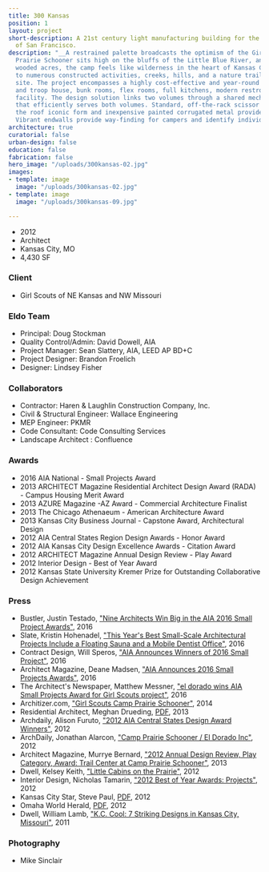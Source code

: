```yaml
---
title: 300 Kansas
position: 1
layout: project
short-description: A 21st century light manufacturing building for the emerging economies
  of San Francisco.
description: "__A restrained palette broadcasts the optimism of the Girl Scouts__\n\nCamp
  Prairie Schooner sits high on the bluffs of the Little Blue River, and with 176
  wooded acres, the camp feels like wilderness in the heart of Kansas City. In addition
  to numerous constructed activities, creeks, hills, and a nature trail surround the
  site. The project encompasses a highly cost-effective and year-round trail center
  and troop house, bunk rooms, flex rooms, full kitchens, modern restrooms and a shower
  facility. The design solution links two volumes through a shared mechanical room
  that efficiently serves both volumes. Standard, off-the-rack scissor trusses give
  the roof iconic form and inexpensive painted corrugated metal provides the skin.
  Vibrant endwalls provide way-finding for campers and identify individual troops. "
architecture: true
curatorial: false
urban-design: false
education: false
fabrication: false
hero_image: "/uploads/300kansas-02.jpg"
images:
- template: image
  image: "/uploads/300kansas-02.jpg"
- template: image
  image: "/uploads/300kansas-09.jpg"

---
```

- 2012
- Architect
- Kansas City, MO
- 4,430 SF

### Client
- Girl Scouts of NE Kansas and NW Missouri

### Eldo Team
- Principal: Doug Stockman
- Quality Control/Admin: David Dowell, AIA
- Project Manager: Sean Slattery, AIA, LEED AP BD+C
- Project Designer: Brandon Froelich
- Designer: Lindsey Fisher

### Collaborators
- Contractor: Haren & Laughlin Construction Company, Inc.
- Civil & Structural Engineer: Wallace Engineering
- MEP Engineer: PKMR
- Code Consultant: Code Consulting Services
- Landscape Architect : Confluence

### Awards
- 2016 AIA National - Small Projects Award
- 2013 ARCHITECT Magazine Residential Architect Design Award (RADA) - Campus Housing Merit Award
- 2013 AZURE Magazine -AZ Award - Commercial Architecture Finalist
- 2013 The Chicago Athenaeum - American Architecture Award
- 2013 Kansas City Business Journal - Capstone Award, Architectural Design
- 2012 AIA Central States Region Design Awards - Honor Award
- 2012 AIA Kansas City Design Excellence Awards - Citation Award
- 2012 ARCHITECT Magazine Annual Design Review -  Play Award
- 2012 Interior Design - Best of Year Award
- 2012 Kansas State University Kremer Prize for Outstanding Collaborative Design Achievement

### Press
- Bustler, Justin Testado, ["Nine Architects Win Big in the AIA 2016 Small Project Awards"](https://bustler.net/news/tags/competition/326/4988/nine-architects-win-big-in-the-aia-2016-small-project-awards "Nine Architects Win Big in the AIA 2016 Small Project Awards"), 2016
- Slate, Kristin Hohenadel, ["This Year's Best Small-Scale Architectural Projects Include a Floating Sauna and a Mobile Dentist Office"](https://slate.com/human-interest/2016/07/the-aias-2016-small-project-awards-include-a-floating-sauna-and-a-mobile-dental-truck.html "This Year's Best Small-Scale Architectural Projects Include a Floating Sauna and a Mobile Dentist Office"), 2016
- Contract Design, Will Speros, ["AIA Announces Winners of 2016 Small Project"](https://www.contractdesign.com/news/competitions-awards/AIA-Announces-Winners-of-2016-Small-Project-Awards/?platform=hootsuite "AIA Announces Winners of 2016 Small Project"), 2016
- Architect Magazine, Deane Madsen, ["AIA Announces 2016 Small Projects Awards"](https://www.architectmagazine.com/awards/aia-honor-awards/aia-announces-2016-small-projects-awards_o?utm_source=newsletter&utm_content=Article&utm_medium=email&utm_campaign=APG_070816%20(1)&he "AIA Announces 2016 Small Projects Awards"), 2016
- The Architect's Newspaper, Matthew Messner, ["el dorado wins AIA Small Projects Award for Girl Scouts project"](https://archpaper.com/2016/08/el-dorado-girl-scouts-aia-small-projects/#gallery-0-slide-0 "el dorado wins AIA Small Projects Award for Girl Scouts project"), 2016
- Architizer.com, ["Girl Scouts Camp Prairie Schooner"](https://architizer.com/projects/girl-scouts-camp-prairie-schooner/ "Girl Scouts Camp Prairie Schooner"), 2014
- Residential Architect, Meghan Drueding, [PDF](//assets.ctfassets.net/7ceafwpo4r5g/sEY8uhdULYn9T84ie28Aa/7f6a6d23cac5439d77e29e14c4c49bf4/2013-Residential_Architect-RADA_Awards-Camp_Prairie_Schooner.pdf "Download PDF: Trail Center at Camp Prairie Schooner, Kansas City, MO"), 2013
- Archdaily, Alison Furuto, ["2012 AIA Central States Design Award Winners"](https://www.archdaily.com/280308/2012-aia-central-states-design-award-winners "2012 AIA Central States Design Award Winners"), 2012
- ArchDaily, Jonathan Alarcon, ["Camp Prairie Schooner / El Dorado Inc"](https://www.archdaily.com/281599/camp-prairie-schooner-el-dorado "Camp Prairie Schooner / El Dorado Inc"), 2012
- Architect Magazine, Murrye Bernard, ["2012 Annual Design Review, Play Category, Award: Trail Center at Camp Prairie Schooner"](https://www.architectmagazine.com/awards/annual-design-review/2012-annual-design-review-play-category-award-trail-center-at-camp-prairie-schooner_o "2012 Annual Design Review, Play Category, Award: Trail Center at Camp Prairie Schooner"), 2013
- Dwell, Kelsey Keith, ["Little Cabins on the Prairie"](https://www.dwell.com/article/little-cabins-on-the-prairie-07f9193c "Little Cabins on the Prairie"), 2012
- Interior Design, Nicholas Tamarin, ["2012 Best of Year Awards: Projects"](https://www.interiordesign.net/articles/7917-2012-best-of-year-awards-projects/ "2012 Best of Year Awards: Projects"), 2012
- Kansas City Star, Steve Paul, [PDF](//assets.ctfassets.net/7ceafwpo4r5g/6HEanmsB8dUHkUP3R4oieH/0eca8dcaa3000697eaf119c6aff3e5b4/2012-Kansas_City_Star-Design_Awards_go_to_KC_Ballet.pdf "Download PDF: Design Awards Go to KC Ballet Retrofit and Olympic Stadium"), 2012
- Omaha World Herald, [PDF](//downloads.ctfassets.net/7ceafwpo4r5g/5x0fFssw93zpdg4GzLTeib/c7d5a9bf9fce5bc7bccfa1f2f5f81a68/2012-Omaha_World_Herald-Central_States_Regional_Awards.pdf "Download PDF: AIA Nebraska Honors Excellence in Design Winners"), 2012
- Dwell, William Lamb, ["K.C. Cool: 7 Striking Designs in Kansas City, Missouri"](https://www.dwell.com/collection/k.c.-cool-7-striking-designs-in-kansas-city-missouri-385bcdd4 "K.C. Cool: 7 Striking Designs in Kansas City, Missouri"), 2011

### Photography
- Mike Sinclair